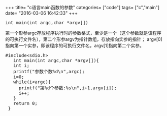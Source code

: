+++
title= "c语言main函数的参数"
categories= ["code"]
tags= ["c","main"]
date= "2016-03-06 16:42:33"
+++

<div class="entry-content">
<pre>int main(int argc,char *argv[])</pre>
第一个形参argc存放程序执行时的参数格式，至少是一个（这个参数就是该程序的可执行文件名），第二个形参argv为指针数组，存放指向实参的指针；
argv[0]指向第一个实参，即该程序的可执行文件名，argv[1]指向第二个实参。
<pre>#include&lt;sdio.h&gt;
   int main(int argc,char *argv[]){
   int i;
   printf("参数个数%d\n",argc);
   i=0;
   while(i&lt;argc){
     printf("第%d个参数:%s\n",i+1,argv[i]);
     i++;
   }
   return 0;
 }</pre>
</div>
&nbsp;
